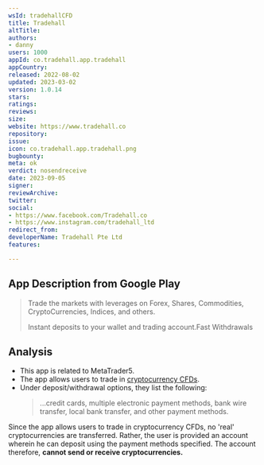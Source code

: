 ```yaml
---
wsId: tradehallCFD
title: Tradehall
altTitle: 
authors:
- danny
users: 1000
appId: co.tradehall.app.tradehall
appCountry: 
released: 2022-08-02
updated: 2023-03-02
version: 1.0.14
stars: 
ratings: 
reviews: 
size: 
website: https://www.tradehall.co
repository: 
issue: 
icon: co.tradehall.app.tradehall.png
bugbounty: 
meta: ok
verdict: nosendreceive
date: 2023-09-05
signer: 
reviewArchive: 
twitter: 
social:
- https://www.facebook.com/Tradehall.co
- https://www.instagram.com/tradehall_ltd
redirect_from: 
developerName: Tradehall Pte Ltd
features: 

---
```


## App Description from Google Play

> Trade the markets with leverages on Forex, Shares, Commodities, CryptoCurrencies, Indices, and others.
>
> Instant deposits to your wallet and trading account.Fast Withdrawals

## Analysis 

- This app is related to MetaTrader5.
- The app allows users to trade in [cryptocurrency CFDs](https://tradehall.co/cryptocurrency/). 
- Under deposit/withdrawal options, they list the following: 
  > ...credit cards, multiple electronic payment methods, bank wire transfer, local bank transfer, and other payment methods.

Since the app allows users to trade in cryptocurrency CFDs, no 'real' cryptocurrencies are transferred. Rather, the user is provided an account wherein he can deposit using the payment methods specified. The account therefore, **cannot send or receive cryptocurrencies.**